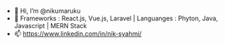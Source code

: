 - 👋 Hi, I’m @nikumaruku
- 👀 Frameworks : React.js, Vue.js, Laravel | Languanges : Phyton, Java, Javascript | MERN Stack
- 📫 https://www.linkedin.com/in/nik-syahmi/ 

<!---
nikumaruku/nikumaruku is a ✨ special ✨ repository because its `README.md` (this file) appears on your GitHub profile.
You can click the Preview link to take a look at your changes.
--->
